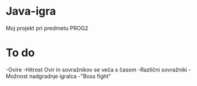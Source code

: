 # Java-igra
Moj projekt pri predmetu PROG2

# To do
-Ovire
-Hitrost Ovir in sovražnikov se veča s časom
-Različni sovražniki
-Možnost nadgradnje igralca
-"Boss fight"
